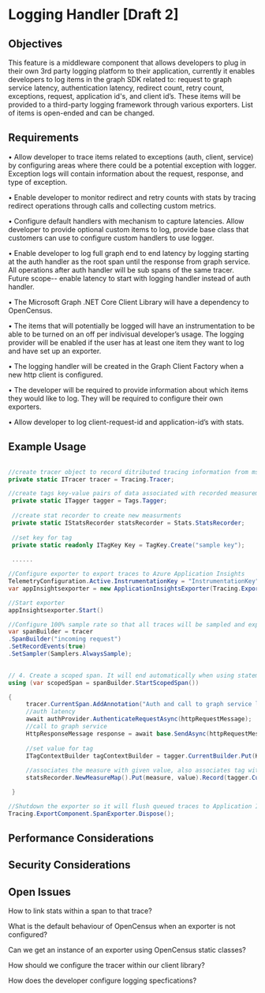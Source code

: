 # Logging Handler [Draft 2]

## Objectives

This feature is a middleware component that allows developers to plug in their own 3rd party logging platform to their application, currently it enables developers to log items in the graph SDK related to: request to graph service latency, authentication latency, redirect count, retry count, exceptions, request, application id's, and client id’s. These items will be provided to a third-party logging framework through various exporters. List of items is open-ended and can be changed.

## Requirements
•	Allow developer to trace items related to exceptions (auth, client, service) by configuring areas where there could be a potential exception with logger. Exception logs will contain information about the request, response, and type of exception.

•	Enable developer to monitor redirect and retry counts with stats by tracing redirect operations through calls and collecting custom metrics.

•	Configure default handlers with mechanism to capture latencies. Allow developer to provide optional custom items to log, provide base class that customers can use to configure custom handlers to use logger.

•	Enable developer to log full graph end to end latency by logging starting at the auth handler as the root span until the response from graph service. All operations after auth handler will be sub spans of the same tracer. Future scope-- enable latency to start with logging handler instead of auth handler.

•	The Microsoft Graph .NET Core Client Library will have a dependency to OpenCensus.

•	The items that will potentially be logged will have an instrumentation to be able to be turned on an off per indivisual developer’s usage. The logging provider will be enabled if the user has at least one item they want to log and have set up an exporter.

•	The logging handler will be created in the Graph Client Factory when a new http client is configured.

•	The developer will be required to provide information about which items they would like to log. They will be required to configure their own exporters. 

•	Allow developer to log client-request-id and application-id’s with stats.


## Example Usage
```cs

//create tracer object to record ditributed tracing information from ms graph .net core client library
private static ITracer tracer = Tracing.Tracer;

//create tags key-value pairs of data associated with recorded measurements from app
 private static ITagger tagger = Tags.Tagger;
 
 //create stat recorder to create new measurments
 private static IStatsRecorder statsRecorder = Stats.StatsRecorder;
 
 //set key for tag
 private static readonly ITagKey Key = TagKey.Create("sample key");
 
 ......

//Configure exporter to export traces to Azure Application Insights
TelemetryConfiguration.Active.InstrumentationKey = "InstrumentationKey";
var appInsightsexporter = new ApplicationInsightsExporter(Tracing.ExportComponent, Stats.ViewManager, TelemetryConfiguration.Active);

//Start exporter
appInsightsexporter.Start()

//Configure 100% sample rate so that all traces will be sampled and exported
var spanBuilder = tracer
.SpanBuilder("incoming request")
.SetRecordEvents(true)
.SetSampler(Samplers.AlwaysSample);

 
// 4. Create a scoped span. It will end automatically when using statement ends
using (var scopedSpan = spanBuilder.StartScopedSpan())

{
     tracer.CurrentSpan.AddAnnotation("Auth and call to graph service latency.");
     //auth latency
     await authProvider.AuthenticateRequestAsync(httpRequestMessage);
     //call to graph service
     HttpResponseMessage response = await base.SendAsync(httpRequestMessage, cancellationToken);
     
     //set value for tag
     ITagContextBuilder tagContextBuilder = tagger.CurrentBuilder.Put(Key, TagValue.Create("sample value"))
     
     //associates the measure with given value, also associates tag with the measure
     statsRecorder.NewMeasureMap().Put(measure, value).Record(tagger.CurrentTagContext);

 }

//Shutdown the exporter so it will flush queued traces to Application Insights.
Tracing.ExportComponent.SpanExporter.Dispose();


```

## Performance Considerations
## Security Considerations

## Open Issues

How to link stats within a span to that trace?

What is the default behaviour of OpenCensus when an exporter is not configured?

Can we get an instance of an exporter using OpenCensus static classes?

How should we configure the tracer within our client library?

How does the developer configure logging specfications?
